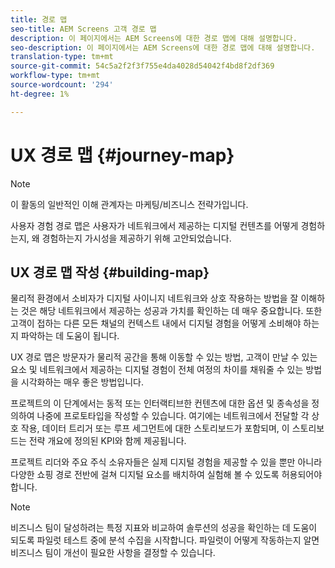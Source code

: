 ```yaml
---
title: 경로 맵
seo-title: AEM Screens 고객 경로 맵
description: 이 페이지에서는 AEM Screens에 대한 경로 맵에 대해 설명합니다.
seo-description: 이 페이지에서는 AEM Screens에 대한 경로 맵에 대해 설명합니다.
translation-type: tm+mt
source-git-commit: 54c5a2f2f3f755e4da4028d54042f4bd8f2df369
workflow-type: tm+mt
source-wordcount: '294'
ht-degree: 1%

---
```



# UX 경로 맵 {#journey-map}

>[!NOTE]
>
>이 활동의 일반적인 이해 관계자는 마케팅/비즈니스 전략가입니다.

사용자 경험 경로 맵은 사용자가 네트워크에서 제공하는 디지털 컨텐츠를 어떻게 경험하는지, 왜 경험하는지 가시성을 제공하기 위해 고안되었습니다.

## UX 경로 맵 작성 {#building-map}

물리적 환경에서 소비자가 디지털 사이니지 네트워크와 상호 작용하는 방법을 잘 이해하는 것은 해당 네트워크에서 제공하는 성공과 가치를 확인하는 데 매우 중요합니다. 또한 고객이 접하는 다른 모든 채널의 컨텍스트 내에서 디지털 경험을 어떻게 소비해야 하는지 파악하는 데 도움이 됩니다.

UX 경로 맵은 방문자가 물리적 공간을 통해 이동할 수 있는 방법, 고객이 만날 수 있는 요소 및 네트워크에서 제공하는 디지털 경험이 전체 여정의 차이를 채워줄 수 있는 방법을 시각화하는 매우 좋은 방법입니다.

프로젝트의 이 단계에서는 동적 또는 인터랙티브한 컨텐츠에 대한 옵션 및 종속성을 정의하여 나중에 프로토타입을 작성할 수 있습니다. 여기에는 네트워크에서 전달할 각 상호 작용, 데이터 트리거 또는 루프 세그먼트에 대한 스토리보드가 포함되며, 이 스토리보드는 전략 개요에 정의된 KPI와 함께 제공됩니다.

프로젝트 리더와 주요 주식 소유자들은 실제 디지털 경험을 제공할 수 있을 뿐만 아니라 다양한 쇼핑 경로 전반에 걸쳐 디지털 요소를 배치하여 실험해 볼 수 있도록 허용되어야 합니다.

>[!NOTE]
> 비즈니스 팀이 달성하려는 특정 지표와 비교하여 솔루션의 성공을 확인하는 데 도움이 되도록 파일럿 테스트 중에 분석 수집을 시작합니다. 파일럿이 어떻게 작동하는지 알면 비즈니스 팀이 개선이 필요한 사항을 결정할 수 있습니다.
